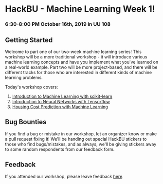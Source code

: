 # HackBU - Machine Learning Week 1!
### 6:30-8:00 PM October 16th, 2019 in UU 108

## Getting Started

Welcome to part one of our two-week machine learning series! This workshop will be a more traditional workshop - it will introduce various machine learning concepts and have you implement what you've learned on a real-world example. Part two will be more project-based, and there will be different tracks for those who are interested in different kinds of machine learning problems.

Today's workshop covers:
1. [Introduction to Machine Learning with scikit-learn](https://colab.research.google.com/github/HackBinghamton/MachineLearningWorkshopWeek1/blob/master/intro_ml_scikit.ipynb)
2. [Introduction to Neural Networks with Tensorflow](https://colab.research.google.com/github/HackBinghamton/MachineLearningWorkshopWeek1/blob/master/intro_neural_networks_tf.ipynb)
3. [Housing Cost Prediction with Machine Learning](https://colab.research.google.com/github/HackBinghamton/MachineLearningWorkshopWeek1/blob/master/boston_housing_price_exercise.ipynb)


## Bug Bounties

If you find a bug or mistake in our workshop, let an organizer know or make a pull request fixing it! We'll be handing out special HackBU stickers to those who find bugs/mistakes, and as always, we'll be giving stickers away to some random respondents from our feedback form.

## Feedback

If you attended our workshop, please leave feedback [here](https://forms.gle/fcUAgJZEey5D2uuUA).
